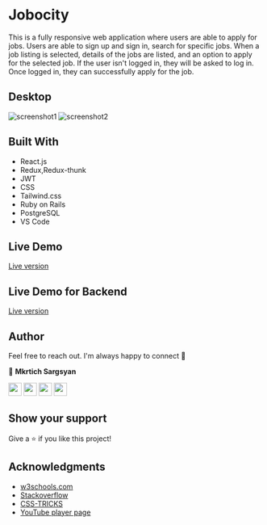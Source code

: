 # Jobocity

This is a fully responsive web application where users are able to apply for jobs. Users are able to sign up and sign in, search for specific jobs. When a job listing is selected, details of the jobs are listed, and an option to apply for the selected job. If the user isn't logged in, they will be asked to log in. Once logged in, they can successfully apply for the job. 

## Desktop
![screenshot1](https://ibb.co/nsJpQGw)
![screenshot2](https://ibb.co/C6ZTkS0)

## Built With

- React.js
- Redux,Redux-thunk
- JWT
- CSS
- Tailwind.css
- Ruby on Rails
- PostgreSQL
- VS Code

## Live Demo

<a href= "https://zen-hamilton-529609.netlify.app/" target="_blank">Live version</a>


## Live Demo for Backend

<a href= "https://nameless-hamlet-62856.herokuapp.com/" target="_blank">Live version</a>


## Author

Feel free to reach out. I'm always happy to connect :slightly_smiling_face:

👤 **Mkrtich Sargsyan**


[<code><img height="26" src="https://cdn.iconscout.com/icon/free/png-256/github-153-675523.png"></code>](https://github.com/MkrtichSargsyan)
[<code><img height="26" src="https://upload.wikimedia.org/wikipedia/sco/thumb/9/9f/Twitter_bird_logo_2012.svg/1200px-Twitter_bird_logo_2012.svg.png"></code>](https://twitter.com/MkrtichSargsyan)
[<code><img height="26" src="https://upload.wikimedia.org/wikipedia/commons/thumb/c/c9/Linkedin.svg/1200px-Linkedin.svg.png"></code>](https://www.linkedin.com/in/mkrtich-sargsyan/)
[<code><img height="26" src="https://cdn4.iconfinder.com/data/icons/free-colorful-icons/360/gmail.png"></code>](mailto:mkrtichsargsyan24@gmail.com)



## Show your support

Give a ⭐️ if you like this project!

## Acknowledgments

- <a href="https://www.w3schools.com/" target="_blank">w3schools.com</a> 
- <a href="https://www.stackoverflow.com/" target="_blank">Stackoverflow</a>
- <a href="https://css-tricks.com/" target="_blank">CSS-TRICKS</a>
- <a href="https://youtube.com/" target="_blank">YouTube player page</a>